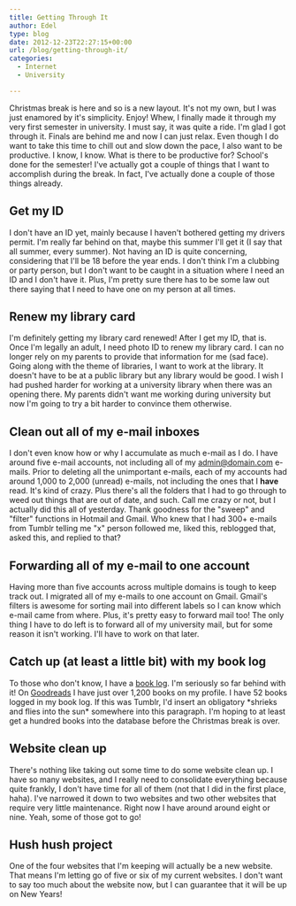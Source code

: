 ```yaml
---
title: Getting Through It
author: Edel
type: blog
date: 2012-12-23T22:27:15+00:00
url: /blog/getting-through-it/
categories:
  - Internet
  - University

---
```

Christmas break is here and so is a new layout. It's not my own, but I was just enamored by it's simplicity. Enjoy! Whew, I finally made it through my very first semester in university. I must say, it was quite a ride. I'm glad I got through it. Finals are behind me and now I can just relax. Even though I do want to take this time to chill out and slow down the pace, I also want to be productive. I know, I know. What is there to be productive for? School's done for the semester! I've actually got a couple of things that I want to accomplish during the break. In fact, I've actually done a couple of those things already.

## Get my ID

I don't have an ID yet, mainly because I haven't bothered getting my drivers permit. I'm really far behind on that, maybe this summer I'll get it (I say that all summer, every summer). Not having an ID is quite concerning, considering that I'll be 18 before the year ends. I don't think I'm a clubbing or party person, but I don't want to be caught in a situation where I need an ID and I don't have it. Plus, I'm pretty sure there has to be some law out there saying that I need to have one on my person at all times.

## Renew my library card

I'm definitely getting my library card renewed! After I get my ID, that is. Once I'm legally an adult, I need photo ID to renew my library card. I can no longer rely on my parents to provide that information for me (sad face). Going along with the theme of libraries, I want to work at the library. It doesn't have to be at a public library but any library would be good. I wish I had pushed harder for working at a university library when there was an opening there. My parents didn't want me working during university but now I'm going to try a bit harder to convince them otherwise.

## Clean out all of my e-mail inboxes

I don't even know how or why I accumulate as much e-mail as I do. I have around five e-mail accounts, not including all of my admin@domain.com e-mails. Prior to deleting all the unimportant e-mails, each of my accounts had around 1,000 to 2,000 (unread) e-mails, not including the ones that I **have** read. It's kind of crazy. Plus there's all the folders that I had to go through to weed out things that are out of date, and such. Call me crazy or not, but I actually did this all of yesterday. Thank goodness for the "sweep" and "filter" functions in Hotmail and Gmail. Who knew that I had 300+ e-mails from Tumblr telling me "x" person followed me, liked this, reblogged that, asked this, and replied to that?

## Forwarding all of my e-mail to one account

Having more than five accounts across multiple domains is tough to keep track out. I migrated all of my e-mails to one account on Gmail. Gmail's filters is awesome for sorting mail into different labels so I can know which e-mail came from where. Plus, it's pretty easy to forward mail too! The only thing I have to do left is to forward all of my university mail, but for some reason it isn't working. I'll have to work on that later.

## Catch up (at least a little bit) with my book log

To those who don't know, I have a [book log][1]. I'm seriously so far behind with it! On [Goodreads][2] I have just over 1,200 books on my profile. I have 52 books logged in my book log. If this was Tumblr, I'd insert an obligatory \*shrieks and flies into the sun\* somewhere into this paragraph. I'm hoping to at least get a hundred books into the database before the Christmas break is over.

## Website clean up

There's nothing like taking out some time to do some website clean up. I have so many websites, and I really need to consolidate everything because quite frankly, I don't have time for all of them (not that I did in the first place, haha). I've narrowed it down to two websites and two other websites that require very little maintenance. Right now I have around around eight or nine. Yeah, some of those got to go!

## Hush hush project

One of the four websites that I'm keeping will actually be a new website. That means I'm letting go of five or six of my current websites. I don't want to say too much about the website now, but I can guarantee that it will be up on New Years!




 [1]: http://room304.brokenphrases.info
 [2]: http://goodreads.com